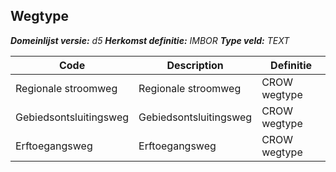 ﻿## Wegtype

*__Domeinlijst versie:__ d5*
*__Herkomst definitie:__ IMBOR*
*__Type veld:__ TEXT*

|__Code__ |__Description__ |__Definitie__	|
|	---	|	---	|   ---	| 
| Regionale stroomweg | Regionale stroomweg | CROW wegtype |
| Gebiedsontsluitingsweg | Gebiedsontsluitingsweg | CROW wegtype |
| Erftoegangsweg | Erftoegangsweg | CROW wegtype |
